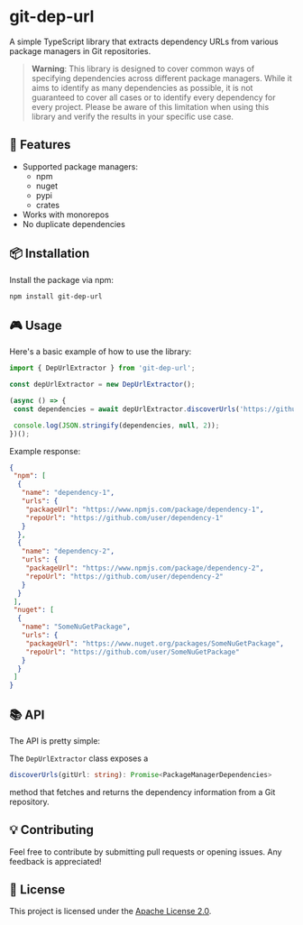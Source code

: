 # git-dep-url

A simple TypeScript library that extracts dependency URLs from various package managers in Git repositories.

> **Warning**: This library is designed to cover common ways of specifying dependencies across different package managers. While it aims to identify as many dependencies as possible, it is not guaranteed to cover all cases or to identify every dependency for every project. Please be aware of this limitation when using this library and verify the results in your specific use case.

## 🚀 Features

- Supported package managers:
  - npm
  - nuget
  - pypi
  - crates
- Works with monorepos
- No duplicate dependencies

## 📦 Installation

Install the package via npm:

```bash
npm install git-dep-url
```

## 🎮 Usage

Here's a basic example of how to use the library:

```ts
import { DepUrlExtractor } from 'git-dep-url';

const depUrlExtractor = new DepUrlExtractor();

(async () => {
 const dependencies = await depUrlExtractor.discoverUrls('https://github.com/your-project.git');

 console.log(JSON.stringify(dependencies, null, 2));
})();
```

Example response:

```json
{
 "npm": [
  {
   "name": "dependency-1",
   "urls": {
    "packageUrl": "https://www.npmjs.com/package/dependency-1",
    "repoUrl": "https://github.com/user/dependency-1"
   }
  },
  {
   "name": "dependency-2",
   "urls": {
    "packageUrl": "https://www.npmjs.com/package/dependency-2",
    "repoUrl": "https://github.com/user/dependency-2"
   }
  }
 ],
 "nuget": [
  {
   "name": "SomeNuGetPackage",
   "urls": {
    "packageUrl": "https://www.nuget.org/packages/SomeNuGetPackage",
    "repoUrl": "https://github.com/user/SomeNuGetPackage"
   }
  }
 ]
}
```

## 📚 API

The API is pretty simple:

The `DepUrlExtractor` class exposes a

```ts
discoverUrls(gitUrl: string): Promise<PackageManagerDependencies>
```

method that fetches and returns the dependency information from a Git repository.

## 💡 Contributing

Feel free to contribute by submitting pull requests or opening issues. Any feedback is appreciated!

## 📄 License

This project is licensed under the [Apache License 2.0](https://www.apache.org/licenses/LICENSE-2.0).
